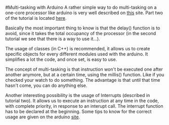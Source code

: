 #Multi-tasking with Arduino
A rather simple way to do multi-tasking on a one-core processor like
 arduino is very well described on [this](https://learn.adafruit.com/multi-tasking-the-arduino-part-1/overview) site.
 Part two of the tutorial is located [here](https://learn.adafruit.com/multi-tasking-the-arduino-part-2/overview).
 
 Basically the most important thing to know is that the delay() function is to avoid, since it takes the total occupancy
  of the processor (in the second tutorial we see that there is a way to use it...).
  
 The usage of classes (in C++) is recommended, it allows us to create specific objects for every different modules 
 used with the arduino. It simplifies a lot the code, and once set, is easy to use.
 
 The concept of multi-tasking is that instruction won't be executed one after another anymore, but at a certain time, using
 the millis() function. Like if you checked your watch to do something.
 The advantage is that until that time hasn't come, you can do anything else.
 
 Another interesting possibility is the usage of Interrupts (described in tutorial two). 
 It allows us to execute an instruction at any time in the code, with complete priority, in response to an interupt 
 call. The interrupt function has to be declared at the beginning. 
 Some tips to know for the correct usage are given on the arduino [site](https://www.arduino.cc/en/Reference/AttachInterrupt).